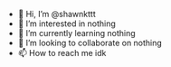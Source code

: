 - 👋 Hi, I’m @shawnkttt
- 👀 I’m interested in nothing
- 🌱 I’m currently learning nothing
- 💞️ I’m looking to collaborate on nothing
- 📫 How to reach me idk

<!---
shawnkttt/shawnkttt is a ✨ special ✨ repository because its `README.md` (this file) appears on your GitHub profile.
You can click the Preview link to take a look at your changes.
--->
